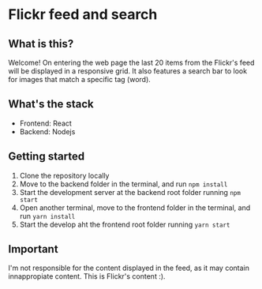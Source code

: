 # Flickr feed and search

## What is this?
Welcome! On entering the web page the last 20 items from the Flickr's feed will be displayed in a responsive grid. It also features a search bar to look for images that match a specific tag (word). 

## What's the stack
  - Frontend: React
  - Backend: Nodejs

## Getting started
1. Clone the repository locally
2. Move to the backend folder in the terminal, and run `npm install`
3. Start the development server at the backend root folder running `npm start`
4. Open another terminal, move to the frontend folder in the terminal, and run `yarn install`
5. Start the develop aht the frontend root folder running `yarn start`

## Important
I'm not responsible for the content displayed in the feed, as it may contain innappropiate content. This is Flickr's content :).
